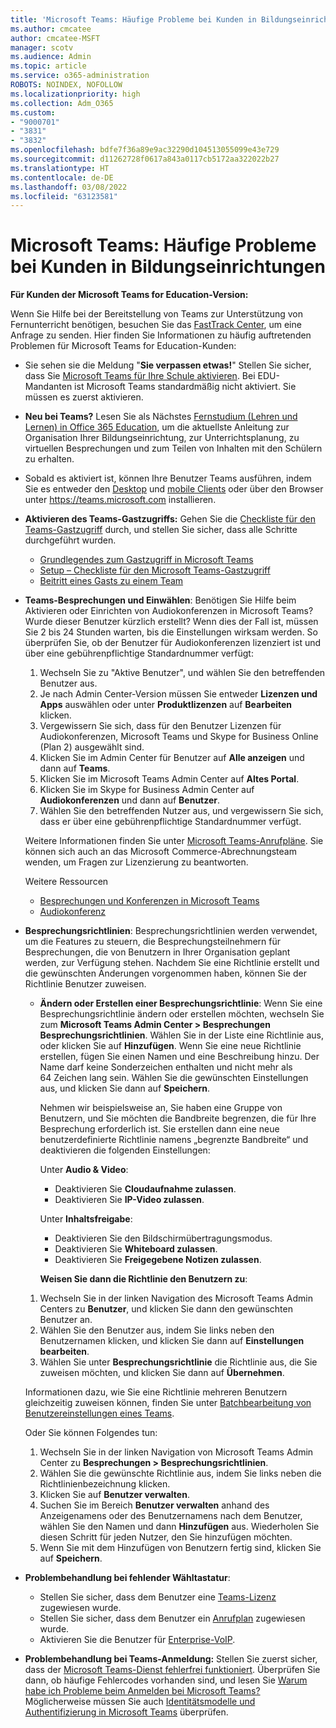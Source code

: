 ```yaml
---
title: 'Microsoft Teams: Häufige Probleme bei Kunden in Bildungseinrichtungen'
ms.author: cmcatee
author: cmcatee-MSFT
manager: scotv
ms.audience: Admin
ms.topic: article
ms.service: o365-administration
ROBOTS: NOINDEX, NOFOLLOW
ms.localizationpriority: high
ms.collection: Adm_O365
ms.custom:
- "9000701"
- "3831"
- "3832"
ms.openlocfilehash: bdfe7f36a89e9ac32290d104513055099e43e729
ms.sourcegitcommit: d11262728f0617a843a0117cb5172aa322022b27
ms.translationtype: HT
ms.contentlocale: de-DE
ms.lasthandoff: 03/08/2022
ms.locfileid: "63123581"
---
```

# <a name="teams-common-issues-for-education-customers"></a>Microsoft Teams: Häufige Probleme bei Kunden in Bildungseinrichtungen

**Für Kunden der Microsoft Teams for Education-Version:**

Wenn Sie Hilfe bei der Bereitstellung von Teams zur Unterstützung von Fernunterricht benötigen, besuchen Sie das [FastTrack Center](https://www.microsoft.com/fasttrack), um eine Anfrage zu senden. Hier finden Sie Informationen zu häufig auftretenden Problemen für Microsoft Teams for Education-Kunden:

- Sie sehen sie die Meldung "**Sie verpassen etwas!**" Stellen Sie sicher, dass Sie [Microsoft Teams für Ihre Schule aktivieren](https://docs.microsoft.com/microsoft-365/education/intune-edu-trial/enable-microsoft-teams). Bei EDU-Mandanten ist Microsoft Teams standardmäßig nicht aktiviert. Sie müssen es zuerst aktivieren.

- **Neu bei Teams?** Lesen Sie als Nächstes [Fernstudium (Lehren und Lernen) in Office 365 Education](https://support.office.com/article/remote-teaching-and-learning-in-office-365-education-f651ccae-7b65-478b-8366-51bb884025c4), um die aktuellste Anleitung zur Organisation Ihrer Bildungseinrichtung, zur Unterrichtsplanung, zu virtuellen Besprechungen und zum Teilen von Inhalten mit den Schülern zu erhalten.

- Sobald es aktiviert ist, können Ihre Benutzer Teams ausführen, indem Sie es entweder den [Desktop](https://docs.microsoft.com/MicrosoftTeams/get-clients#desktop-client) und [mobile Clients](https://docs.microsoft.com/MicrosoftTeams/get-clients#mobile-clients) oder über den Browser unter https://teams.microsoft.com installieren.

- **Aktivieren des Teams-Gastzugriffs:** Gehen Sie die [Checkliste für den Teams-Gastzugriff](https://docs.microsoft.com/microsoftteams/guest-access-checklist) durch, und stellen Sie sicher, dass alle Schritte durchgeführt wurden.
    - [Grundlegendes zum Gastzugriff in Microsoft Teams](https://docs.microsoft.com/microsoftteams/guest-access)
    - [Setup – Checkliste für den Microsoft Teams-Gastzugriff](https://docs.microsoft.com/microsoftteams/guest-access-checklist)
    - [Beitritt eines Gasts zu einem Team](https://docs.microsoft.com/microsoftteams/guest-joins)

- **Teams-Besprechungen und Einwählen**: Benötigen Sie Hilfe beim Aktivieren oder Einrichten von Audiokonferenzen in Microsoft Teams? Wurde dieser Benutzer kürzlich erstellt? Wenn dies der Fall ist, müssen Sie 2 bis 24 Stunden warten, bis die Einstellungen wirksam werden. So überprüfen Sie, ob der Benutzer für Audiokonferenzen lizenziert ist und über eine gebührenpflichtige Standardnummer verfügt:
    1. Wechseln Sie zu "Aktive Benutzer", und wählen Sie den betreffenden Benutzer aus.
    2. Je nach Admin Center-Version müssen Sie entweder **Lizenzen und Apps** auswählen oder unter **Produktlizenzen** auf **Bearbeiten** klicken.
    3. Vergewissern Sie sich, dass für den Benutzer Lizenzen für Audiokonferenzen, Microsoft Teams und Skype for Business Online (Plan 2) ausgewählt sind.
    4. Klicken Sie im Admin Center für Benutzer auf **Alle anzeigen** und dann auf **Teams**.
    5. Klicken Sie im Microsoft Teams Admin Center auf **Altes Portal**.
    6. Klicken Sie im Skype for Business Admin Center auf **Audiokonferenzen** und dann auf **Benutzer**.
    7. Wählen Sie den betreffenden Nutzer aus, und vergewissern Sie sich, dass er über eine gebührenpflichtige Standardnummer verfügt.

    Weitere Informationen finden Sie unter [Microsoft Teams-Anrufpläne](https://docs.microsoft.com/microsoftteams/calling-plans-for-office-365). Sie können sich auch an das Microsoft Commerce-Abrechnungsteam wenden, um Fragen zur Lizenzierung zu beantworten.

    Weitere Ressourcen

    - [Besprechungen und Konferenzen in Microsoft Teams](https://docs.microsoft.com/microsoftteams/deploy-meetings-microsoft-teams-landing-page)
    - [Audiokonferenz](https://docs.microsoft.com/microsoftteams/audio-conferencing-in-office-365)

- **Besprechungsrichtlinien**: Besprechungsrichtlinien werden verwendet, um die Features zu steuern, die Besprechungsteilnehmern für Besprechungen, die von Benutzern in Ihrer Organisation geplant werden, zur Verfügung stehen. Nachdem Sie eine Richtlinie erstellt und die gewünschten Änderungen vorgenommen haben, können Sie der Richtlinie Benutzer zuweisen.

    - **Ändern oder Erstellen einer Besprechungsrichtlinie**: Wenn Sie eine Besprechungsrichtlinie ändern oder erstellen möchten, wechseln Sie zum **Microsoft Teams Admin Center > Besprechungen Besprechungsrichtlinien**. Wählen Sie in der Liste eine Richtlinie aus, oder klicken Sie auf **Hinzufügen**. Wenn Sie eine neue Richtlinie erstellen, fügen Sie einen Namen und eine Beschreibung hinzu. Der Name darf keine Sonderzeichen enthalten und nicht mehr als 64 Zeichen lang sein. Wählen Sie die gewünschten Einstellungen aus, und klicken Sie dann auf **Speichern**. 
    
        Nehmen wir beispielsweise an, Sie haben eine Gruppe von Benutzern, und Sie möchten die Bandbreite begrenzen, die für Ihre Besprechung erforderlich ist. Sie erstellen dann eine neue benutzerdefinierte Richtlinie namens „begrenzte Bandbreite“ und deaktivieren die folgenden Einstellungen:

        Unter **Audio & Video**:
        - Deaktivieren Sie **Cloudaufnahme zulassen**.
        - Deaktivieren Sie **IP-Video zulassen**.

        Unter **Inhaltsfreigabe**:

        - Deaktivieren Sie den Bildschirmübertragungsmodus.
        - Deaktivieren Sie **Whiteboard zulassen**.
        - Deaktivieren Sie **Freigegebene Notizen zulassen**.

        **Weisen Sie dann die Richtlinie den Benutzern zu**:

    1. Wechseln Sie in der linken Navigation des Microsoft Teams Admin Centers zu **Benutzer**, und klicken Sie dann den gewünschten Benutzer an.
    2. Wählen Sie den Benutzer aus, indem Sie links neben den Benutzernamen klicken, und klicken Sie dann auf **Einstellungen bearbeiten**.
    3. Wählen Sie unter **Besprechungsrichtlinie** die Richtlinie aus, die Sie zuweisen möchten, und klicken Sie dann auf **Übernehmen**.

    Informationen dazu, wie Sie eine Richtlinie mehreren Benutzern gleichzeitig zuweisen können, finden Sie unter [Batchbearbeitung von Benutzereinstellungen eines Teams](https://docs.microsoft.com/microsoftteams/edit-user-settings-in-bulk).

    Oder Sie können Folgendes tun:
    1. Wechseln Sie in der linken Navigation von Microsoft Teams Admin Center zu **Besprechungen > Besprechungsrichtlinien**.
    2. Wählen Sie die gewünschte Richtlinie aus, indem Sie links neben die Richtlinienbezeichnung klicken.
    3. Klicken Sie auf **Benutzer verwalten**.
    4. Suchen Sie im Bereich **Benutzer verwalten** anhand des Anzeigenamens oder des Benutzernamens nach dem Benutzer, wählen Sie den Namen und dann **Hinzufügen** aus. Wiederholen Sie diesen Schritt für jeden Nutzer, den Sie hinzufügen möchten.
    5. Wenn Sie mit dem Hinzufügen von Benutzern fertig sind, klicken Sie auf **Speichern**.

- **Problembehandlung bei fehlender Wähltastatur**:
    - Stellen Sie sicher, dass dem Benutzer eine [Teams-Lizenz](https://docs.microsoft.com/MicrosoftTeams/assign-teams-licenses) zugewiesen wurde.
    - Stellen Sie sicher, dass dem Benutzer ein [Anrufplan](https://docs.microsoft.com/MicrosoftTeams/calling-plan-landing-page) zugewiesen wurde.
    - Aktivieren Sie die Benutzer für [Enterprise-VoIP](https://docs.microsoft.com/skypeforbusiness/skype-for-business-hybrid-solutions/plan-your-phone-system-cloud-pbx-solution/enable-users-for-enterprise-voice-online-and-phone-system-voicemail#to-enable-your-users-for-phone-system-in-office-365-voice-and-voicemail).

- **Problembehandlung bei Teams-Anmeldung:** Stellen Sie zuerst sicher, dass der [Microsoft Teams-Dienst fehlerfrei funktioniert](https://admin.microsoft.com/Adminportal/Home?source=applauncher#/servicehealth). Überprüfen Sie dann, ob häufige Fehlercodes vorhanden sind, und lesen Sie [Warum habe ich Probleme beim Anmelden bei Microsoft Teams?](https://support.office.com/article/a02f683b-61a3-4008-9447-ee60c5593b0f) Möglicherweise müssen Sie auch [Identitätsmodelle und Authentifizierung in Microsoft Teams](https://docs.microsoft.com/MicrosoftTeams/identify-models-authentication) überprüfen.
